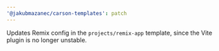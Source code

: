```yaml
---
'@jakubmazanec/carson-templates': patch
---
```


Updates Remix config in the `projects/remix-app` template, since the Vite plugin is no longer
unstable.
